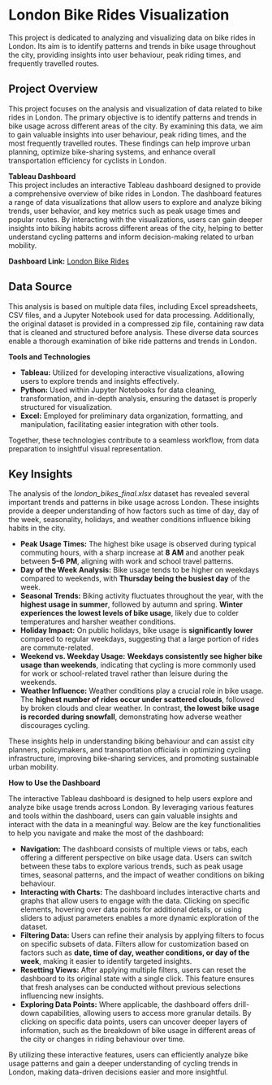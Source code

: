 # London Bike Rides Visualization
This project is dedicated to analyzing and visualizing data on bike rides in London. Its aim is to identify patterns and trends in bike usage throughout the city, 
providing insights into user behaviour, peak riding times, and frequently travelled routes.

## Project Overview  
This project focuses on the analysis and visualization of data related to bike rides in London. The primary objective is to identify patterns and trends in bike usage 
across different areas of the city. By examining this data, we aim to gain valuable insights into user behaviour, peak riding times, and the most frequently travelled routes. 
These findings can help improve urban planning, optimize bike-sharing systems, and enhance overall transportation efficiency for cyclists in London.

**Tableau Dashboard**  
This project includes an interactive Tableau dashboard designed to provide a comprehensive overview of bike rides in London. The dashboard features a range of data visualizations that allow users to explore and analyze biking trends, user behavior, and key metrics such as peak usage times and popular routes. By interacting with the visualizations, users can gain deeper insights into biking habits across different areas of the city, helping to better understand cycling patterns and inform decision-making related to urban mobility. 

**Dashboard Link:** 
 [London Bike Rides](https://public.tableau.com/app/profile/uzair.ahmad6960/viz/LondonBikeRides_17413903591760/Dashboard1)

## Data Source
This analysis is based on multiple data files, including Excel spreadsheets, CSV files, and a Jupyter Notebook used for data processing. Additionally, the original dataset is provided in a compressed zip file, containing raw data that is cleaned and structured before analysis. These diverse data sources enable a thorough examination of bike ride patterns and trends in London.  

**Tools and Technologies**  
- **Tableau:** Utilized for developing interactive visualizations, allowing users to explore trends and insights effectively.  
- **Python:** Used within Jupyter Notebooks for data cleaning, transformation, and in-depth analysis, ensuring the dataset is properly structured for visualization.  
- **Excel:** Employed for preliminary data organization, formatting, and manipulation, facilitating easier integration with other tools.  

Together, these technologies contribute to a seamless workflow, from data preparation to insightful visual representation.

## Key Insights  

The analysis of the *london_bikes_final.xlsx* dataset has revealed several important trends and patterns in bike usage across London. These insights provide a deeper understanding of how factors such as time of day, day of the week, seasonality, holidays, and weather conditions influence biking habits in the city.  

- **Peak Usage Times:** The highest bike usage is observed during typical commuting hours, with a sharp increase at **8 AM** and another peak between **5–6 PM**, aligning with work and school travel patterns.  
- **Day of the Week Analysis:** Bike usage tends to be higher on weekdays compared to weekends, with **Thursday being the busiest day** of the week.  
- **Seasonal Trends:** Biking activity fluctuates throughout the year, with the **highest usage in summer**, followed by autumn and spring. **Winter experiences the lowest levels of bike usage**, likely due to colder temperatures and harsher weather conditions.  
- **Holiday Impact:** On public holidays, bike usage is **significantly lower** compared to regular weekdays, suggesting that a large portion of rides are commute-related.  
- **Weekend vs. Weekday Usage:** **Weekdays consistently see higher bike usage than weekends**, indicating that cycling is more commonly used for work or school-related travel rather than leisure during the weekends.  
- **Weather Influence:** Weather conditions play a crucial role in bike usage. The **highest number of rides occur under scattered clouds**, followed by broken clouds and clear weather. In contrast, **the lowest bike usage is recorded during snowfall**, demonstrating how adverse weather discourages cycling.  

These insights help in understanding biking behaviour and can assist city planners, policymakers, and transportation officials in optimizing cycling infrastructure, improving bike-sharing services, and promoting sustainable urban mobility.

**How to Use the Dashboard**  

The interactive Tableau dashboard is designed to help users explore and analyze bike usage trends across London. By leveraging various features and tools within the dashboard, users can gain valuable insights and interact with the data in a meaningful way. Below are the key functionalities to help you navigate and make the most of the dashboard:  

- **Navigation:** The dashboard consists of multiple views or tabs, each offering a different perspective on bike usage data. Users can switch between these tabs to explore various trends, such as peak usage times, seasonal patterns, and the impact of weather conditions on biking behaviour.  
- **Interacting with Charts:** The dashboard includes interactive charts and graphs that allow users to engage with the data. Clicking on specific elements, hovering over data points for additional details, or using sliders to adjust parameters enables a more dynamic exploration of the dataset.  
- **Filtering Data:** Users can refine their analysis by applying filters to focus on specific subsets of data. Filters allow for customization based on factors such as **date, time of day, weather conditions, or day of the week**, making it easier to identify targeted insights.  
- **Resetting Views:** After applying multiple filters, users can reset the dashboard to its original state with a single click. This feature ensures that fresh analyses can be conducted without previous selections influencing new insights.  
- **Exploring Data Points:** Where applicable, the dashboard offers drill-down capabilities, allowing users to access more granular details. By clicking on specific data points, users can uncover deeper layers of information, such as the breakdown of bike usage in different areas of the city or changes in riding behaviour over time.  

By utilizing these interactive features, users can efficiently analyze bike usage patterns and gain a deeper understanding of cycling trends in London, making data-driven decisions easier and more insightful.



